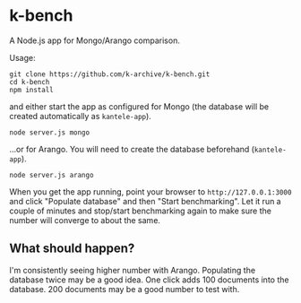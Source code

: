 # k-bench

A Node.js app for Mongo/Arango comparison.

Usage:

```
git clone https://github.com/k-archive/k-bench.git
cd k-bench
npm install
```

and either start the app as configured for Mongo (the database will be created automatically as `kantele-app`).
```
node server.js mongo
```

...or for Arango. You will need to create the database beforehand (`kantele-app`).

```
node server.js arango
```

When you get the app running, point your browser to `http://127.0.0.1:3000` and click "Populate database" and then "Start benchmarking". Let it run a couple of minutes and stop/start benchmarking again to make sure the number will converge to about the same.

## What should happen?

I'm consistently seeing higher number with Arango. Populating the database twice may be a good idea. One click adds 100 documents into the database. 200 documents may be a good number to test with.
